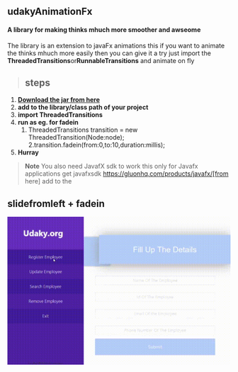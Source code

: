 ## udakyAnimationFx
#### A library for making thinks mhuch more smoother and awseome

 <p>The library is an extension to javaFx animations this if you want to animate the thinks mhuch more easily
 then you can give it a try just import the <strong>ThreadedTransitions</strong>or<strong>RunnableTransitions</strong>
 and animate on fly</p>
 
 > ## steps
 
 1. **[Download the jar from here](https://drive.google.com/open?id=1tE2y7mv41Orjebcx3gH3tuWxk8yVxOU7)**
 2. **add to the library/class path of your project**
 3. **import ThreadedTransitions**
 4. **run as eg. for fadein**
     1. ThreadedTransitions transition = new ThreadedTransition(Node:node);
     2.transition.fadein(from:0,to:10,duration:millis);
  5. **Hurray**
  
  > **Note** You also need JavafX sdk to work this only for Javafx applications
  > get javafxsdk https://gluonhq.com/products/javafx/[from here] add to the 
  
  ## slidefromleft + fadein
  
![](https://github.com/akashkumaryadav/udakyAnimationFx/blob/master/out/img/slidein.gif)
